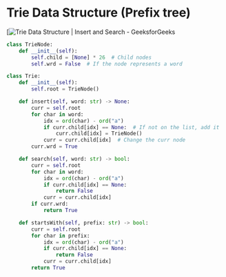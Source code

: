 # Trie Data Structure (Prefix tree)
[![Trie Data Structure | Insert and Search - GeeksforGeeks](https://media.geeksforgeeks.org/wp-content/uploads/20220828232752/Triedatastructure1.png)
```python
class TrieNode:
    def __init__(self):
        self.child = [None] * 26  # Child nodes
        self.wrd = False  # If the node represents a word

class Trie:
    def __init__(self):
        self.root = TrieNode()

    def insert(self, word: str) -> None:
        curr = self.root
        for char in word:
            idx = ord(char) - ord("a")
            if curr.child[idx] == None:  # If not on the list, add it
                curr.child[idx] = TrieNode()
            curr = curr.child[idx]  # Change the curr node
        curr.wrd = True

    def search(self, word: str) -> bool:
        curr = self.root
        for char in word:
            idx = ord(char) - ord("a")
            if curr.child[idx] == None:
                return False
            curr = curr.child[idx]
        if curr.wrd:
            return True

    def startsWith(self, prefix: str) -> bool:
        curr = self.root
        for char in prefix:
            idx = ord(char) - ord("a")
            if curr.child[idx] == None:
                return False
            curr = curr.child[idx]
        return True
```

